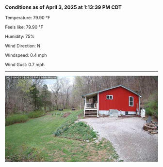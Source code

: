 ### Conditions as of April 3, 2025 at 1:13:39 PM CDT 

Temperature: 79.90 &deg;F

Feels like: 79.90 &deg;F

Humidity: 75%

Wind Direction: N

Windspeed: 0.4 mph

Wind Gust: 0.7 mph

---

<img src="./images/latest.jpeg"/>

